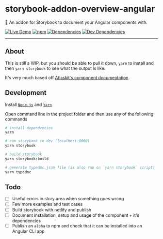 # storybook-addon-overview-angular

📖 An addon for Storybook to document your Angular components with.

[![Live Demo](https://img.shields.io/badge/netlify-live_demo-1e9498.svg)](https://storybook-addon-overview-angular.netlify.com/)
[![npm](https://img.shields.io/npm/v/@south-paw/storybook-addon-overview-angular.svg)](https://www.npmjs.com/package/@south-paw/storybook-addon-overview-angular)
[![Dependencies](https://david-dm.org/South-Paw/storybook-addon-overview-angular.svg)](https://david-dm.org/South-Paw/storybook-addon-overview-angular)
[![Dev Dependencies](https://david-dm.org/South-Paw/storybook-addon-overview-angular/dev-status.svg)](https://david-dm.org/South-Paw/storybook-addon-overview-angular?type=dev)

---

## About

This is still a WIP, but you should be able to pull it down, `yarn` to install and then `yarn storybook` to see what the output is like.

It's very much based off [Atlaskit's component documentation](https://atlaskit.atlassian.com/packages/core/button).

## Development

Install [`Node.js`](https://nodejs.org/) and [`Yarn`](https://yarnpkg.com)

Open command line in the project folder and then use any of the following commands

```bash
# install dependencies
yarn

# run storybook in dev (localhost:9000)
yarn storybook

# build storybook
yarn storybook:build

# generate typedoc.json file (is also run on `yarn storybook` script)
yarn typedoc
```

## Todo

- [ ] Useful errors in story area when something goes wrong
- [ ] Few more examples and test cases
- [ ] Build storybook with netlify and publish
- [ ] Document installation, setup and usage of the component + it's dependencies
- [ ] Publish an `alpha` to npm and check that it can be installed into an Angular CLI app

